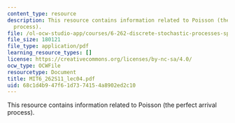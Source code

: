 ```yaml
---
content_type: resource
description: This resource contains information related to Poisson (the perfect arrival
  process).
file: /ol-ocw-studio-app/courses/6-262-discrete-stochastic-processes-spring-2011/68c1d4b947f61d7374154a8902ed2c10_MIT6_262S11_lec04.pdf
file_size: 180121
file_type: application/pdf
learning_resource_types: []
license: https://creativecommons.org/licenses/by-nc-sa/4.0/
ocw_type: OCWFile
resourcetype: Document
title: MIT6_262S11_lec04.pdf
uid: 68c1d4b9-47f6-1d73-7415-4a8902ed2c10
---
```

This resource contains information related to Poisson (the perfect arrival process).